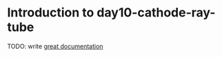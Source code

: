 # Introduction to day10-cathode-ray-tube

TODO: write [great documentation](http://jacobian.org/writing/what-to-write/)

